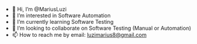 - 👋 Hi, I’m @MariusLuzi
- 👀 I’m interested in Software Automation
- 🌱 I’m currently learning Software Testing
- 💞️ I’m looking to collaborate on Software Testing (Manual or Automation)
- 📫 How to reach me by email: luzimarius8@gmail.com

<!---
MariusLuzi/MariusLuzi is a ✨ special ✨ repository because its `README.md` (this file) appears on your GitHub profile.
You can click the Preview link to take a look at your changes.
--->
